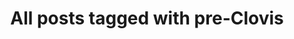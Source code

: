 ---
layout: tag
title: "All posts tagged with pre-Clovis"
permalink: /weblog/tags/pre-clovis/
taxonomy: pre-Clovis
---